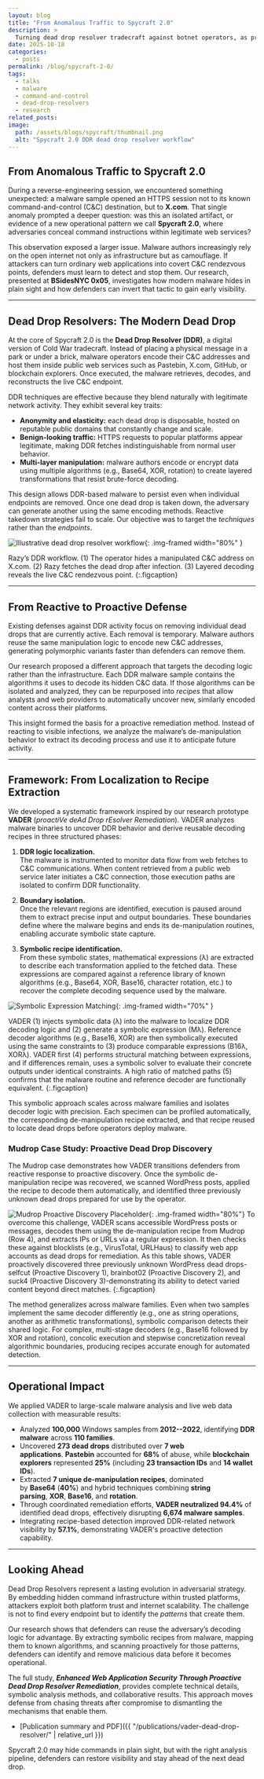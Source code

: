 ```yaml
---
layout: blog
title: "From Anomalous Traffic to Spycraft 2.0"
description: >
  Turning dead drop resolver tradecraft against botnet operators, as presented at BSidesNYC 0x05.
date: 2025-10-18
categories:
  - posts
permalink: /blog/spycraft-2-0/
tags:
  - talks
  - malware
  - command-and-control
  - dead-drop-resolvers
  - research
related_posts:
image:
  path: /assets/blogs/spycraft/thumbnail.png
  alt: "Spycraft 2.0 DDR dead drop resolver workflow"
---
```


## From Anomalous Traffic to Spycraft 2.0

During a reverse-engineering session, we encountered something unexpected: a malware sample opened an HTTPS session not to its known command-and-control (C&C) destination, but to **X.com**. That single anomaly prompted a deeper question: was this an isolated artifact, or evidence of a new operational pattern we call **Spycraft 2.0**, where adversaries conceal command instructions within legitimate web services? 

This observation exposed a larger issue. Malware authors increasingly rely on the open internet not only as infrastructure but as camouflage. If attackers can turn ordinary web applications into covert C&C rendezvous points, defenders must learn to detect and stop them. Our research, presented at **BSidesNYC 0x05**, investigates how modern malware hides in plain sight and how defenders can invert that tactic to gain early visibility.

---

## Dead Drop Resolvers: The Modern Dead Drop

At the core of Spycraft 2.0 is the **Dead Drop Resolver (DDR)**, a digital version of Cold War tradecraft. Instead of placing a physical message in a park or under a brick, malware operators encode their C&C addresses and host them inside public web services such as Pastebin, X.com, GitHub, or blockchain explorers. Once executed, the malware retrieves, decodes, and reconstructs the live C&C endpoint.

DDR techniques are effective because they blend naturally with legitimate network activity. They exhibit several key traits:

- **Anonymity and elasticity:** each dead drop is disposable, hosted on reputable public domains that constantly change and scale.  
- **Benign-looking traffic:** HTTPS requests to popular platforms appear legitimate, making DDR fetches indistinguishable from normal user behavior.  
- **Multi-layer manipulation:** malware authors encode or encrypt data using multiple algorithms (e.g., Base64, XOR, rotation) to create layered transformations that resist brute-force decoding.

This design allows DDR-based malware to persist even when individual endpoints are removed. Once one dead drop is taken down, the adversary can generate another using the same encoding methods. Reactive takedown strategies fail to scale. Our objective was to target the *techniques* rather than the *endpoints*.

![Illustrative dead drop resolver workflow](/assets/blogs/spycraft/ddr.jpg){: .img-framed width="80%" }

Razy’s DDR workflow. (1) The operator hides a manipulated C&C address on X.com. (2) Razy fetches the dead drop after infection. (3) Layered decoding reveals the live C&C rendezvous point.
{:.figcaption}

---

## From Reactive to Proactive Defense

Existing defenses against DDR activity focus on removing individual dead drops that are currently active. Each removal is temporary. Malware authors reuse the same manipulation logic to encode new C&C addresses, generating polymorphic variants faster than defenders can remove them.

Our research proposed a different approach that targets the decoding logic rather than the infrastructure. Each DDR malware sample contains the algorithms it uses to decode its hidden C&C data. If those algorithms can be isolated and analyzed, they can be repurposed into *recipes* that allow analysts and web providers to automatically uncover new, similarly encoded content across their platforms.

This insight formed the basis for a proactive remediation method. Instead of reacting to visible infections, we analyze the malware’s de-manipulation behavior to extract its decoding process and use it to anticipate future activity.

---

## Framework: From Localization to Recipe Extraction

We developed a systematic framework inspired by our research prototype **VADER** (*proactiVe deAd Drop rEsolver Remediation*). VADER analyzes malware binaries to uncover DDR behavior and derive reusable decoding recipes in three structured phases:

1. **DDR logic localization.**  
   The malware is instrumented to monitor data flow from web fetches to C&C communications. When content retrieved from a public web service later initiates a C&C connection, those execution paths are isolated to confirm DDR functionality.

2. **Boundary isolation.**  
   Once the relevant regions are identified, execution is paused around them to extract precise input and output boundaries. These boundaries define where the malware begins and ends its de-manipulation routines, enabling accurate symbolic state capture.

3. **Symbolic recipe identification.**  
   From these symbolic states, mathematical expressions (λ) are extracted to describe each transformation applied to the fetched data. These expressions are compared against a reference library of known algorithms (e.g., Base64, XOR, Base16, character rotation, etc.) to recover the complete decoding sequence used by the malware.

![Symbolic Expression Matching](/assets/blogs/spycraft/symbex.jpg){: .img-framed width="70%" }

VADER (1) injects symbolic data (λ) into the malware to localize DDR decoding logic and (2) generate a symbolic expression (Mλ). Reference decoder algorithms (e.g., Base16, XOR) are then symbolically executed using the same constraints to (3) produce comparable expressions (B16λ, XORλ). VADER first (4) performs structural matching between expressions, and if differences remain, uses a symbolic solver to evaluate their concrete outputs under identical constraints. A high ratio of matched paths (5) confirms that the malware routine and reference decoder are functionally equivalent.
{:.figcaption}

This symbolic approach scales across malware families and isolates decoder logic with precision. Each specimen can be profiled automatically, the corresponding de-manipulation recipe extracted, and that recipe reused to locate dead drops before operators deploy malware.

### Mudrop Case Study: Proactive Dead Drop Discovery

The Mudrop case demonstrates how VADER transitions defenders from reactive response to proactive discovery. Once the symbolic de-manipulation recipe was recovered, we scanned WordPress posts, applied the recipe to decode them automatically, and identified three previously unknown dead drops prepared for use by the operator.

![Mudrop Proactive Discovery Placeholder](/assets/blogs/spycraft/mudrop.png){: .img-framed width="80%"}
To overcome this challenge, VADER scans accessible WordPress posts or messages, decodes them using the de-manipulation recipe from Mudrop (Row 4), and extracts IPs or URLs via a regular expression. It then checks these against blocklists (e.g., VirusTotal, URLHaus) to classify web app accounts as dead drops for remediation. As this table shows, VADER proactively discovered three previously unknown WordPress dead drops-selfcut (Proactive Discovery 1), brainbot02 (Proactive Discovery 2), and suck4 (Proactive Discovery 3)-demonstrating its ability to detect varied content beyond direct matches.
{:.figcaption}

The method generalizes across malware families. Even when two samples implement the same decoder differently (e.g., one as string operations, another as arithmetic transformations), symbolic comparison detects their shared logic. For complex, multi-stage decoders (e.g., Base16 followed by XOR and rotation), concolic execution and stepwise concretization reveal algorithmic boundaries, producing recipes accurate enough for automated detection.

---

## Operational Impact

We applied VADER to large-scale malware analysis and live web data collection with measurable results:

-   Analyzed **100,000** Windows samples from **2012--2022**, identifying **DDR malware** across **110 families**.
-   Uncovered **273 dead drops** distributed over **7 web applications**. **Pastebin** accounted for **68%** of abuse, while **blockchain explorers** represented **25%** (including **23 transaction IDs** and **14 wallet IDs**).
-   Extracted **7 unique de-manipulation recipes**, dominated by **Base64** (**40%**) and hybrid techniques combining **string parsing**, **XOR**, **Base16**, and **rotation**.
-   Through coordinated remediation efforts, **VADER neutralized 94.4%** of identified dead drops, effectively disrupting **6,674 malware samples**.
-   Integrating recipe-based detection improved DDR-related network visibility by **57.1%**, demonstrating VADER's proactive detection capability.

---

## Looking Ahead

Dead Drop Resolvers represent a lasting evolution in adversarial strategy. By embedding hidden command infrastructure within trusted platforms, attackers exploit both platform trust and internet scalability. The challenge is not to find every endpoint but to identify the *patterns* that create them.

Our research shows that defenders can reuse the adversary’s decoding logic for advantage. By extracting symbolic recipes from malware, mapping them to known algorithms, and scanning proactively for those patterns, defenders can identify and remove malicious data before it becomes operational.

The full study, **_Enhanced Web Application Security Through Proactive Dead Drop Resolver Remediation_**, provides complete technical details, symbolic analysis methods, and collaborative results. This approach moves defense from chasing threats after compromise to dismantling the mechanisms that enable them.

- [Publication summary and PDF]({{ "/publications/vader-dead-drop-resolver/" | relative_url }})

Spycraft 2.0 may hide commands in plain sight, but with the right analysis pipeline, defenders can restore visibility and stay ahead of the next dead drop.
